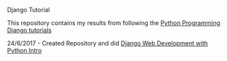 Django Tutorial

This repository contains my results from following the [Python Programming Django tutorials](https://pythonprogramming.net/django-web-development-with-python-intro/)

24/6/2017 - Created Repository and did [Django Web Development with Python Intro](https://pythonprogramming.net/django-web-development-with-python-intro/)
